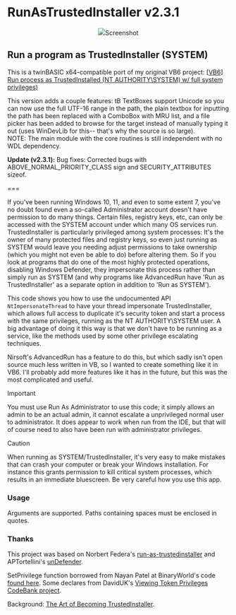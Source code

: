 # RunAsTrustedInstaller v2.3.1
<p align=center>
<img src=https://i.imgur.com/lTrx8hY.jpg>Screenshot</img>
</p>

## Run a program as TrustedInstaller (SYSTEM)

This is a twinBASIC x64-compatible port of my original VB6 project: [[VB6] Run process as TrustedInstalled (NT AUTHORITY\SYSTEM) w/ full system privileges)](https://www.vbforums.com/showthread.php?895287-VB6-Run-process-as-TrustedInstalled-(NT-AUTHORITY-SYSTEM)-w-full-system-privileges)

This version adds a couple features: tB TextBoxes support Unicode so you can now use the full UTF-16 range in the path, the plain textbox for inputting the path has been replaced with a ComboBox with MRU list, and a file picker has been added to browse for the target instead of manually typing it out (uses WinDevLib for this-- that's why the source is so large).\
NOTE: The main module with the core routines is still independent with no WDL dependency.

**Update (v2.3.1):** Bug fixes: Corrected bugs with ABOVE_NORMAL_PRIORITY_CLASS sign and SECURITY_ATTRIBUTES sizeof.

===

If you've been running Windows 10, 11, and even to some extent 7, you've no doubt found even a so-called Administrator account doesn't have permission to do many things. Certain files, registry keys, etc, can only be accessed with the SYSTEM account under which many OS services run. TrustedInstaller is particularly privileged among system processes: It's the owner of many protected files and registry keys, so even just running as SYSTEM would leave you needing adjust permissions to take ownership (which you might not even be able to do) before altering them. So if you look at programs that do one of the most highly protected operations, disabling Windows Defender, they impersonate this process rather than simply run as SYSTEM (and why programs like AdvancedRun have 'Run as TrustedInstaller' as a separate option in addition to 'Run as SYSTEM').

This code shows you how to use the undocumented API `NtImpersonateThread` to have your thread impersonate TrustedInstaller, which allows full access to duplicate it's security token and start a process with the same privileges, running as the NT AUTHORITY\SYSTEM user. A big advantage of doing it this way is that we don't have to be running as a service, like the methods used by some other privilege escalating techniques.

Nirsoft's AdvancedRun has a feature to do this, but which sadly isn't open source much less written in VB, so I wanted to create something like it in VB6. I'll probably add more features like it has in the future, but this was the most complicated and useful.

> [!IMPORTANT]
>  You must use Run As Administrator to use this code; it simply allows an admin to be an actual admin, it cannot escalate a unprivileged normal user to administrator. It does appear to work when run from the IDE, but that will of course need to also have been run with administrator privileges. 

> [!CAUTION]
> When running as SYSTEM/TrustedInstaller, it's very easy to make mistakes that can crash your computer or break your Windows installation. For instance this grants permission to kill critical system processes, which results in an immediate bluescreen. Be very careful how you use this app.

### Usage

Arguments are supported. Paths containing spaces must be enclosed in quotes.

### Thanks

This project was based on Norbert Federa's [run-as-trustedinstaller](https://github.com/nfedera/run-as-trustedinstaller) and APTortellini's [unDefender](https://github.com/APTortellini/unDefender).

SetPrivilege function borrowed from Nayan Patel at BinaryWorld's code [found here](https://binaryworld.net/main/CodeDetail.aspx?CodeId=3744). Some declares from DavidUK's [Viewing Token Privileges CodeBank project](https://www.vbforums.com/showthread.php?863511-Viewing-Token-Privileges).

Background: [The Art of Becoming TrustedInstaller](https://www.tiraniddo.dev/2017/08/the-art-of-becoming-trustedinstaller.html). 
